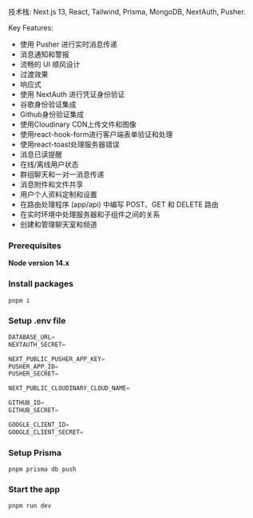 



技术栈: Next.js 13, React, Tailwind, Prisma, MongoDB, NextAuth, Pusher.


Key Features:
- 使用 Pusher 进行实时消息传递
- 消息通知和警报
- 流畅的 UI 顺风设计
- 过渡效果
- 响应式
- 使用 NextAuth 进行凭证身份验证
- 谷歌身份验证集成
- Github身份验证集成
- 使用Cloudinary CDN上传文件和图像
- 使用react-hook-form进行客户端表单验证和处理
- 使用react-toast处理服务器错误
- 消息已读提醒
- 在线/离线用户状态
- 群组聊天和一对一消息传递
- 消息附件和文件共享
- 用户个人资料定制和设置
- 在路由处理程序 (app/api) 中编写 POST、GET 和 DELETE 路由
- 在实时环境中处理服务器和子组件之间的关系
- 创建和管理聊天室和频道


### Prerequisites

**Node version 14.x**

### Install packages

```shell
pnpm i
```

### Setup .env file


```js
DATABASE_URL=
NEXTAUTH_SECRET=

NEXT_PUBLIC_PUSHER_APP_KEY=
PUSHER_APP_ID=
PUSHER_SECRET=

NEXT_PUBLIC_CLOUDINARY_CLOUD_NAME=

GITHUB_ID=
GITHUB_SECRET=

GOOGLE_CLIENT_ID=
GOOGLE_CLIENT_SECRET=
```

### Setup Prisma

```shell
pnpm prisma db push

```

### Start the app

```shell
pnpm run dev
```


